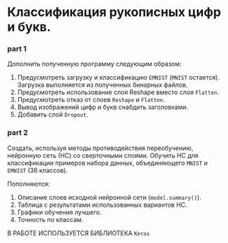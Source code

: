 # Классификация рукописных цифр и букв.
### part 1
Дополнить полученную программу следующим образом:
1.	Предусмотреть загрузку и классификацию `EMNIST` (`MNIST` остается). Загрузка выполняется из полученных бинарных файлов.
2.	Предусмотреть использование слоя Reshape вместо слоя `Flatten`.
3.	Предусмотреть отказ от слоев `Reshape` и `Flatten`.
4.	Вывод изображений цифр и букв снабдить заголовками.
5.	Добавить слой `Dropout`.
### part 2
Создать, используя методы противодействия переобучению, нейронную сеть (НС) со сверточными слоями.
Обучить НС для классификации примеров набора данных, объединяющего `MNIST` и `EMNIST` (36 классов).

Пополняются:

1. Описание слоев исходной нейронной сети (`model.summary()`).
2. Таблица с результатами использованных вариантов НС.
3. Графики обучения лучшего.
4. Точность по классам.

В РАБОТЕ ИСПОЛЬЗУЕТСЯ БИБЛИОТЕКА `Keras`